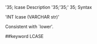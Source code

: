 '35; lcase
Description
'35;'35;' 35; Syntax

'INT lcase (VARCHAR str)'


Consistent with `lower'.

##keyword
LCASE
